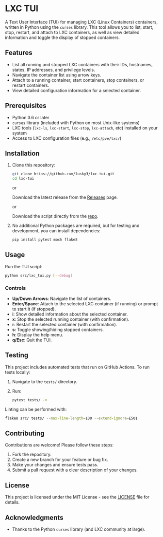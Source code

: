 # LXC TUI

A Text User Interface (TUI) for managing LXC (Linux Containers) containers, written in Python using the `curses` library. This tool allows you to list, start, stop, restart, and attach to LXC containers, as well as view detailed information and toggle the display of stopped containers.

## Features

- List all running and stopped LXC containers with their IDs, hostnames, states, IP addresses, and privilege levels.
- Navigate the container list using arrow keys.
- Attach to a running container, start containers, stop containers, or restart containers.
- View detailed configuration information for a selected container.

## Prerequisites

- Python 3.6 or later
- `curses` library (included with Python on most Unix-like systems)
- LXC tools (`lxc-ls`, `lxc-start`, `lxc-stop`, `lxc-attach`, etc) installed on your system
- Access to LXC configuration files (e.g., `/etc/pve/lxc/`)

## Installation

1. Clone this repository:

   ```bash
   git clone https://github.com/lusky3/lxc-tui.git
   cd lxc-tui
   ```

   or

   Download the latest release from the [Releases](https://github.com/lusky3/lxc-tui/releases) page.

   or

   Download the script directly from the [repo](https://github.com/lusky3/lxc-tui/blob/master/lxc_tui.py).

2. No additional Python packages are required, but for testing and development, you can install dependencies:

   ```bash
   pip install pytest mock flake8
   ```

## Usage

Run the TUI script:

```bash
python src/lxc_tui.py [--debug]
```

### Controls

- **Up/Down Arrows**: Navigate the list of containers.
- **Enter/Space**: Attach to the selected LXC container (if running) or prompt to start it (if stopped).
- **i**: Show detailed information about the selected container.
- **x**: Stop the selected running container (with confirmation).
- **r**: Restart the selected container (with confirmation).
- **s**: Toggle showing/hiding stopped containers.
- **h**: Display the help menu.
- **q/Esc**: Quit the TUI.

## Testing

This project includes automated tests that run on GitHub Actions. To run tests locally:

1. Navigate to the `tests/` directory.
2. Run:

   ```bash
   pytest tests/ -v
   ```

Linting can be performed with:

```bash
flake8 src/ tests/ --max-line-length=100 --extend-ignore=E501
```

## Contributing

Contributions are welcome! Please follow these steps:

1. Fork the repository.
2. Create a new branch for your feature or bug fix.
3. Make your changes and ensure tests pass.
4. Submit a pull request with a clear description of your changes.

## License

This project is licensed under the MIT License - see the [LICENSE](https://github.com/lusky3/lxc-tui/blob/master/LICENSE) file for details.

## Acknowledgments

- Thanks to the Python `curses` library (and LXC community at large).
